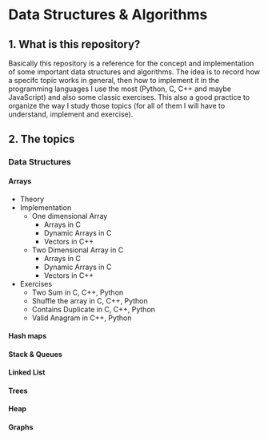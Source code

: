 # Data Structures & Algorithms

## 1. What is this repository?
Basically this repository is a reference for the concept and implementation of some important data structures and algorithms. The idea is to record how a specifc topic works in general, then how to implement it in the programming languages I use the most (Python, C, C++ and maybe JavaScript) and also some classic exercises. This also a good practice to organize the way I study those topics (for all of them I will have to understand, implement and exercise).

## 2. The topics

### Data Structures

#### Arrays
- Theory
- Implementation
    - One dimensional Array
        - Arrays in C
        - Dynamic Arrays in C
        - Vectors in C++
    - Two Dimensional Array in C
        - Arrays in C
        - Dynamic Arrays in C
        - Vectors in C++
- Exercises
    - Two Sum in C, C++, Python
    - Shuffle the array in C, C++, Python
    - Contains Duplicate in C, C++, Python
    - Valid Anagram in C++, Python

#### Hash maps

#### Stack & Queues

#### Linked List

#### Trees

#### Heap

#### Graphs


